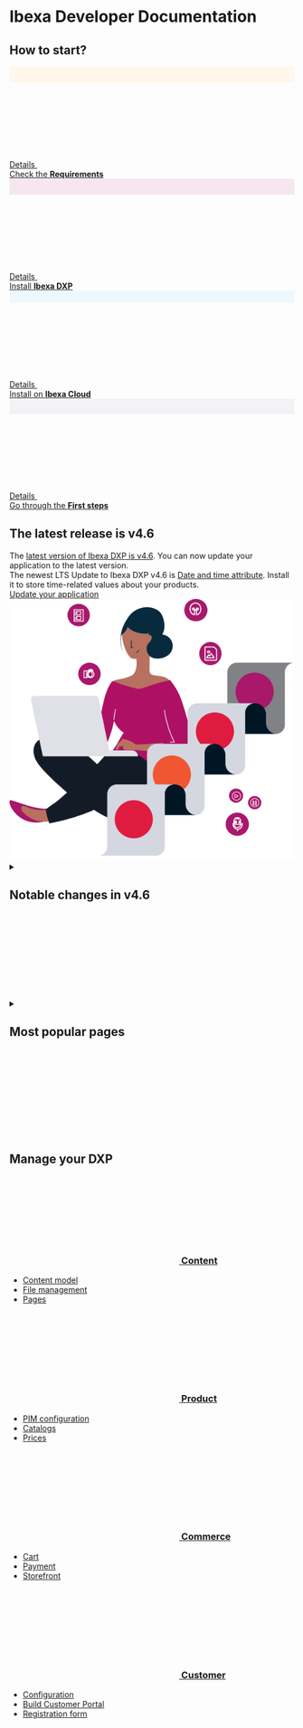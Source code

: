 <!-- vale off -->

<div class="front-page">
    <div class="row">
        <div class="col-12">
            <h1>Ibexa Developer Documentation</h1>
            <h2>How to start?</h2>
        </div>
        <div class="col-12 col-lg-6 col-fhd-3">
            <a class="info-tile" href="getting_started/requirements/">
                <div class="info-tile__circle" style="background-color: #fff7ec;">
                    <svg width="20" height="25"><use xlink:href="images/icons.svg#check-requirements" /></svg>
                </div>
                <div class="info-tile__content">
                    <div class="info-tile__details">
                        Details
                        <svg class="info-tile__arrow-icon"><use xlink:href="images/icons.svg#arrow" /></svg>
                    </div>
                    <div>
                        Check the <strong>Requirements</strong>
                    </div>
                </div>
            </a>
        </div>
        <div class="col-12 col-lg-6 col-fhd-3">
            <a class="info-tile" href="getting_started/install_ibexa_dxp/">
                <div class="info-tile__circle" style="background-color: #f6e7ef;">
                    <svg width="25" height="25"><use xlink:href="images/icons.svg#install-dxp" /></svg>
                </div>
                <div class="info-tile__content">
                    <div class="info-tile__details">
                        Details
                        <svg class="info-tile__arrow-icon"><use xlink:href="images/icons.svg#arrow" /></svg>
                    </div>
                    <div>
                        Install <strong>Ibexa DXP</strong>
                    </div>
                </div>
            </a>
        </div>
        <div class="col-12 col-lg-6 col-fhd-3">
            <a class="info-tile" href="ibexa_cloud/install_on_ibexa_cloud/">
                <div class="info-tile__circle" style="background-color: #ecf8fb;">
                    <svg width="25" height="18"><use xlink:href="images/icons.svg#install-cloud" /></svg>
                </div>
                <div class="info-tile__content">
                    <div class="info-tile__details">
                        Details
                        <svg class="info-tile__arrow-icon"><use xlink:href="images/icons.svg#arrow" /></svg>
                    </div>
                    <div>
                        Install on <strong>Ibexa Cloud</strong>
                    </div>
                </div>
            </a>
        </div>
        <div class="col-12 col-lg-6 col-fhd-3">
            <a class="info-tile" href="getting_started/first_steps/">
                <div class="info-tile__circle" style="background-color: #f3f3f6;">
                    <svg width="25" height="24"><use xlink:href="images/icons.svg#first-steps" /></svg>
                </div>
                <div class="info-tile__content">
                    <div class="info-tile__details">
                        Details
                        <svg class="info-tile__arrow-icon"><use xlink:href="images/icons.svg#arrow" /></svg>
                    </div>
                    <div>
                        Go through the <strong>First steps</strong>
                    </div>
                </div>
            </a>
        </div>
    </div>
    <div class="row">
        <div class="col-12">
            <div class="notification" id="tile2">
                <div class="notification__content">
                    <h2>The latest release is v4.6</h2>
                    <div>The <a href="release_notes/ibexa_dxp_v4.6/">latest version of Ibexa DXP is v4.6</a>. You can now update your application to the latest version.</div>
                    <div>The newest LTS Update to Ibexa DXP v4.6 is <a href="release_notes/ibexa_dxp_v4.6/#date-and-time-attribute-type">Date and time attribute</a>. Install it to store time-related values about your products.</div>
                </div>
                <div class="notification__cta">
                    <a href="update_and_migration/from_4.5/update_from_4.5/">Update your application</a>
                </div>
                <div class="notification__image">
                    <img src="images/notification-image.png" alt="The latest release" />
                </div>
            </div>
        </div>
        <div class="col-12">
            <div class="accordion">
                <details>
                    <summary>
                        <h2>Notable changes in v4.6</h2>
                        <div class="accordion__toggler">
                            <svg><use xlink:href="images/icons.svg#toggler" /></svg>
                        </div>
                    </summary>
                    <div class="row">
                        <div class="col-12 col-lg-6 col-fhd-3">
                            <ul>
                                <li><a href="release_notes/ibexa_dxp_v4.6/#customizable-dashboard">Customizable dashboard</a></li>
                                <li><a href="release_notes/ibexa_dxp_v4.6/#page-builder-improvements">Page Builder improvements</a></li>
                                <li><a href="release_notes/ibexa_dxp_v4.6/#focus-mode">Focus mode</a></li>
                            </ul>
                        </div>
                        <div class="col-12 col-lg-6 col-fhd-3">
                            <ul>
                                <li><a href="release_notes/ibexa_dxp_v4.6/#remote-pim-support">Remote PIM</a></li>
                                <li><a href="release_notes/ibexa_dxp_v4.6/#reorder">Changes in Order management</a></li>
                                <li><a href="release_notes/ibexa_dxp_v4.6/#triggers">Personalization triggers</a></li>
                            </ul>
                        </div>
                    </div>
                </details>
            </div>
        </div>
        <div class="col-12">
            <div class="accordion">
                <details>
                    <summary>
                        <h2>Most popular pages</h2>
                        <div class="accordion__toggler">
                            <svg><use xlink:href="images/icons.svg#toggler" /></svg>
                        </div>
                    </summary>
                    <div class="row">
                        <div class="col-12 col-lg-6 col-fhd-3">
                            <ul>
                                <li><a href="api/php_api/php_api/">PHP API</a></li>
                                <li><a href="content_management/rich_text/rich_text/">RichText and Online Editor</a></li>
                                <li><a href="search/search_api/">Search API</a></li>
                            </ul>
                        </div>
                        <div class="col-12 col-lg-6 col-fhd-3">
                            <ul>
                                <li><a href="content_management/content_model/">Content model</a></li>
                                <li><a href="content_management/images/images/">Images</a></li>
                                <li><a href="content_management/pages/page_blocks/">Page blocks</a></li>
                            </ul>
                        </div>
                    </div>
                </details>
            </div>
        </div>
    </div>
    <div class="row">
        <div class="col-12">
            <h2>Manage your DXP</h2>
        </div>
        <div class="col-12 col-lg-6 col-fhd-3">
            <div class="info-tile info-tile--link-card">
                <div class="info-tile__content">
                    <h3>
                        <a href="content_management/content_management/">
                            <svg><use xlink:href="images/icons.svg#content-draft" /></svg>
                            Content
                        </a>
                    </h3>
                    <ul>
                        <li><a href="content_management/content_model/">Content model</a></li>
                        <li><a href="content_management/file_management/file_management/">File management</a></li>
                        <li><a href="content_management/pages/pages/">Pages</a></li>
                    </ul>
                </div>
            </div>
        </div>
        <div class="col-12 col-lg-6 col-fhd-3">
            <div class="info-tile info-tile--link-card">
                <div class="info-tile__content">
                    <h3>
                        <a href="pim/pim/">
                            <svg><use xlink:href="images/icons.svg#product" /></svg>
                            Product
                        </a>
                    </h3>
                    <ul>
                        <li><a href="pim/pim_configuration/">PIM configuration</a></li>
                        <li><a href="pim/catalogs/">Catalogs</a></li>
                        <li><a href="pim/prices/">Prices</a></li>
                    </ul>
                </div>
            </div>
        </div>
        <div class="col-12 col-lg-6 col-fhd-3">
            <div class="info-tile info-tile--link-card">
                <div class="info-tile__content">
                    <h3>
                        <a href="commerce/commerce/">
                            <svg><use xlink:href="images/icons.svg#cart" /></svg>
                            Commerce
                        </a>
                    </h3>
                    <ul>
                        <li><a href="commerce/cart/cart/">Cart</a></li>
                        <li><a href="commerce/payment/payment/">Payment</a></li>
                        <li><a href="commerce/storefront/storefront/">Storefront</a></li>
                    </ul>
                </div>
            </div>
        </div>
        <div class="col-12 col-lg-6 col-fhd-3">
            <div class="info-tile info-tile--link-card">
                <div class="info-tile__content">
                    <h3>
                        <a href="customer_management/customer_portal/">
                            <svg><use xlink:href="images/icons.svg#profile" /></svg>
                            Customer
                        </a>
                    </h3>
                    <ul>
                        <li><a href="customer_management/cp_configuration/">Configuration</a></li>
                        <li><a href="customer_management/cp_page_builder/">Build Customer Portal</a></li>
                        <li><a href="customer_management/create_user_registration_form/">Registration form</a></li>
                    </ul>
                </div>
            </div>
        </div>
    </div>
</div>
